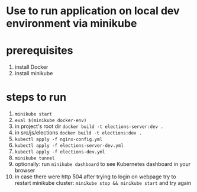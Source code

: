 # Use to run application on local dev environment via minikube

# prerequisites
1. install Docker
1. install minikube

# steps to run
1. `minikube start`
1. `eval $(minikube docker-env)`
1. in project's root dir `docker build -t elections-server:dev .`
1. in src/js/elections `docker build -t elections:dev . `
1. `kubectl apply -f nginx-config.yml`
1. `kubectl apply -f elections-server-dev.yml`
1. `kubectl apply -f elections-dev.yml`
1. `minikube tunnel`
1. optionally: run `minikube dashboard` to see Kubernetes dashboard in your browser
1. in case there were http 504 after trying to login on webpage try to restart minikube 
   cluster: `minikube stop && minikube start` and try again

